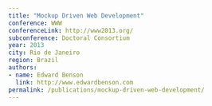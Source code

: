 ```yaml
---
title: "Mockup Driven Web Development"
conference: WWW
conferenceLink: http://www2013.org/
subconference: Doctoral Consortium
year: 2013
city: Rio de Janeiro
region: Brazil
authors:
- name: Edward Benson
  link: http://www.edwardbenson.com
permalink: /publications/mockup-driven-web-development/
---
```

